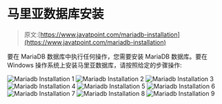 # 马里亚数据库安装

> 原文:[https://www.javatpoint.com/mariadb-installation](https://www.javatpoint.com/mariadb-installation)

要在 MariaDB 数据库中执行任何操作，您需要安装 MariaDB 数据库。要在 Windows 操作系统上安装马里亚数据库，请按照给定的步骤操作:

![Mariadb Installation 1](../Images/f0953c9bdc4d111d7854cb76cdc0f92d.png)
![Mariadb Installation 2](../Images/a0ca43ea09ef6392d0dc1e83ec9c2b74.png)
![Mariadb Installation 3](../Images/d246a5675ecb5a683802f63b93dd865d.png)
![Mariadb Installation 4](../Images/3fd8095c54af69d571658f01f20c29e1.png)
![Mariadb Installation 5](../Images/f4e8bb9ec09f83ab42eda8f072f8e243.png)
![Mariadb Installation 6](../Images/1074bf08f275691c4e89afd8113d5729.png)
![Mariadb Installation 7](../Images/0e203fd8f5914401a103b2d961552ce3.png)
![Mariadb Installation 8](../Images/969b16f88bc8f9f56eb41ba70f8fc647.png)
![Mariadb Installation 9](../Images/05ff53f88ec9ab7bd80778a03ff92778.png)